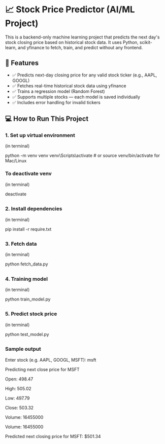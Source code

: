 # 📈 Stock Price Predictor (AI/ML Project)

This is a backend-only machine learning project that predicts the next day's stock closing price based on historical stock data. It uses Python, scikit-learn, and yfinance to fetch, train, and predict without any frontend.

## 🔧 Features

- ✅ Predicts next-day closing price for any valid stock ticker (e.g., AAPL, GOOGL)
- ✅ Fetches real-time historical stock data using yfinance
- ✅ Trains a regression model (Random Forest)
- ✅ Supports multiple stocks — each model is saved individually
- ✅ Includes error handling for invalid tickers

## 💻 How to Run This Project

### 1. Set up virtual environment

(in terminal)

python -m venv venv
venv\Scripts\activate     # or source venv/bin/activate for Mac/Linux

### To deactivate venv 

(in terminal)

deactivate
##
### 2. Install dependencies

(in terminal)

pip install -r require.txt
##
### 3. Fetch data 

(in terminal)

python fetch_data.py
##
### 4. Training model

(in terminal)

python train_model.py
##
### 5. Predict stock price

(in terminal)

python test_model.py
##
### Sample output

Enter stock (e.g. AAPL, GOOGL, MSFT): msft 

 Predicting next close price for MSFT
 
Open: 498.47

High: 505.02

Low: 497.79

Close: 503.32

Volume: 16455000

Volume: 16455000

 Predicted next closing price for MSFT: $501.34
